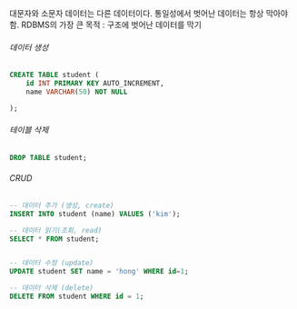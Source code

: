 대문자와 소문자 데이터는 다른 데이터이다.
통일성에서 벗어난 데이터는 항상 막아야 함.
RDBMS의 가장 큰 목적 : 구조에 벗어난 데이터를 막기

###### 데이터 생성

```sql
CREATE TABLE student (
	id INT PRIMARY KEY AUTO_INCREMENT,
    name VARCHAR(50) NOT NULL

);
```

###### 테이블 삭제

```sql
DROP TABLE student;
```

###### CRUD

```sql
-- 데이터 추가 (생성, create)
INSERT INTO student (name) VALUES ('kim');

-- 데이터 읽기(조회, read)
SELECT * FROM student;


-- 데이터 수정 (update)
UPDATE student SET name = 'hong' WHERE id=1;

-- 데이터 삭제 (delete)
DELETE FROM student WHERE id = 1;

```
